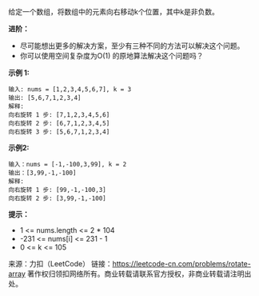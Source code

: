 给定一个数组，将数组中的元素向右移动k个位置，其中k是非负数。



**进阶：**

* 尽可能想出更多的解决方案，至少有三种不同的方法可以解决这个问题。
* 你可以使用空间复杂度为O(1) 的原地算法解决这个问题吗？


**示例 1:**
```
输入: nums = [1,2,3,4,5,6,7], k = 3
输出: [5,6,7,1,2,3,4]
解释:
向右旋转 1 步: [7,1,2,3,4,5,6]
向右旋转 2 步: [6,7,1,2,3,4,5]
向右旋转 3 步: [5,6,7,1,2,3,4]
```
**示例2:**
```
输入：nums = [-1,-100,3,99], k = 2
输出：[3,99,-1,-100]
解释:
向右旋转 1 步: [99,-1,-100,3]
向右旋转 2 步: [3,99,-1,-100]
```

**提示：**

* 1 <= nums.length <= 2 * 104
* -231 <= nums[i] <= 231 - 1
* 0 <= k <= 105

来源：力扣（LeetCode）
链接：https://leetcode-cn.com/problems/rotate-array
著作权归领扣网络所有。商业转载请联系官方授权，非商业转载请注明出处。